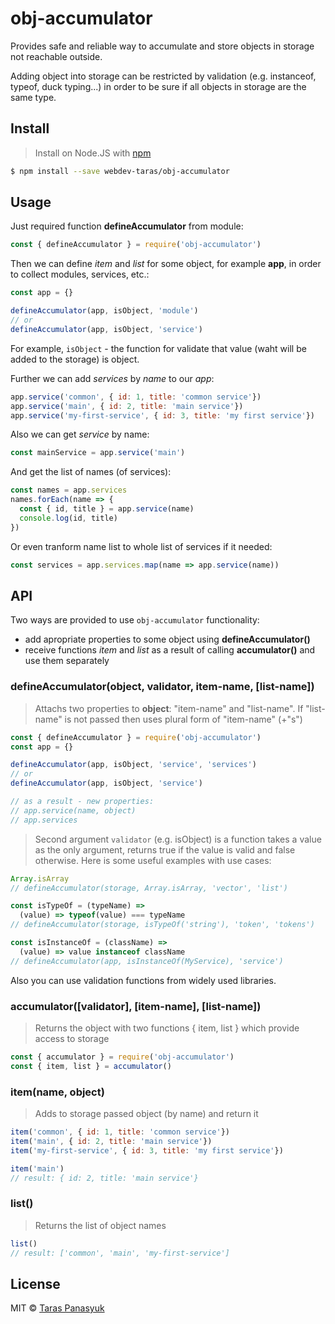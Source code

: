 # obj-accumulator

Provides safe and reliable way to accumulate and store objects in storage not reachable outside.

Adding object into storage can be restricted by validation (e.g. instanceof, typeof, duck typing...) in order to be sure if all objects in storage are the same type.

## Install

> Install on Node.JS with [npm](https://www.npmjs.com/)

```bash
$ npm install --save webdev-taras/obj-accumulator
```

## Usage

Just required function **defineAccumulator** from module:
```javascript
const { defineAccumulator } = require('obj-accumulator')
```
Then we can define *item* and *list* for some object, for example **app**, in order to collect modules, services, etc.:
```javascript
const app = {}

defineAccumulator(app, isObject, 'module')
// or
defineAccumulator(app, isObject, 'service')
```
For example, `isObject` - the function for validate that value (waht will be added to the storage) is object.

Further we can add *services* by *name* to our *app*:
```javascript
app.service('common', { id: 1, title: 'common service'})
app.service('main', { id: 2, title: 'main service'})
app.service('my-first-service', { id: 3, title: 'my first service'})
```
Also we can get *service* by name:
```javascript
const mainService = app.service('main')
```
And get the list of names (of services):
```javascript
const names = app.services
names.forEach(name => {
  const { id, title } = app.service(name)
  console.log(id, title)
})
```
Or even tranform name list to whole list of services if it needed:
```javascript
const services = app.services.map(name => app.service(name))
```

## API

Two ways are provided to use `obj-accumulator` functionality:
- add apropriate properties to some object using **defineAccumulator()**
- receive functions *item* and *list* as a result of calling **accumulator()** and use them separately

### defineAccumulator(object, validator, item-name, \[list-name\])

> Attachs two properties to **object**: "item-name" and "list-name".
If "list-name" is not passed then uses plural form of "item-name" (+"s")

```javascript
const { defineAccumulator } = require('obj-accumulator')
const app = {}

defineAccumulator(app, isObject, 'service', 'services')
// or
defineAccumulator(app, isObject, 'service')

// as a result - new properties:
// app.service(name, object)
// app.services
```
> Second argument `validator` (e.g. isObject) is a function takes a value as the only argument, returns true if the value is valid and false otherwise. Here is some useful examples with use cases:
```javascript
Array.isArray
// defineAccumulator(storage, Array.isArray, 'vector', 'list')

const isTypeOf = (typeName) =>
  (value) => typeof(value) === typeName
// defineAccumulator(storage, isTypeOf('string'), 'token', 'tokens')

const isInstanceOf = (className) =>
  (value) => value instanceof className
// defineAccumulator(app, isInstanceOf(MyService), 'service')
```
Also you can use validation functions from widely used libraries.

### accumulator(\[validator\], \[item-name\], \[list-name\])

> Returns the object with two functions { item, list } which provide access to storage

```javascript
const { accumulator } = require('obj-accumulator')
const { item, list } = accumulator()
```

### item(name, object)

> Adds to storage passed object (by name) and return it

```javascript
item('common', { id: 1, title: 'common service'})
item('main', { id: 2, title: 'main service'})
item('my-first-service', { id: 3, title: 'my first service'})

item('main')
// result: { id: 2, title: 'main service'}
```

### list()

> Returns the list of object names

```javascript
list()
// result: ['common', 'main', 'my-first-service']
```

## License

MIT © [Taras Panasyuk](sumy.taras@gmail.com)
